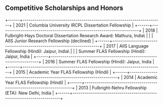 ## Competitive Scholarships and Honors

+------+-----------------------------------------------------------------------+
| 2021 | Columbia University IRCPL Dissertation Fellowship  |
+------+-----------------------------------------------------------------------+
| 2018 | Fulbright-Hays Doctoral Dissertation Research Award: Mathura, India\  |
|      | AIIS Junior Research Fellowship (declined)                            |
+------+-----------------------------------------------------------------------+
| 2017 | AIIS Language Fellowship (Hindi): Jaipur, India\                      |
|      | Summer FLAS Fellowship (Hindi): Jaipur, India                         |
+------+-----------------------------------------------------------------------+
| 2016 | Summer FLAS Fellowship (Hindi): Jaipur, India                         |
+------+-----------------------------------------------------------------------+
| 2015 | Academic Year FLAS Fellowship (Hindi)                                 |
+------+-----------------------------------------------------------------------+
| 2014 | Academic Year FLAS Fellowship (Hindi)                                 |
+------+-----------------------------------------------------------------------+
| 2013 | Fulbright-Nehru Fellowship (ETA): New Delhi, India                    |
+------+-----------------------------------------------------------------------+
